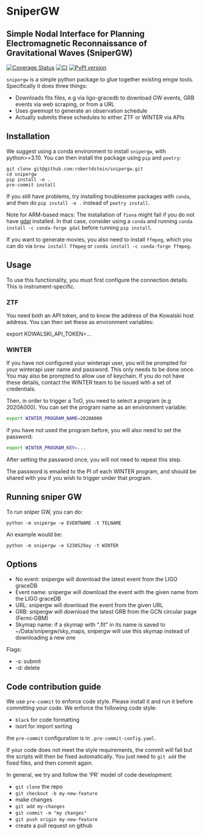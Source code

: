 
# SniperGW

## Simple Nodal Interface for Planning Electromagnetic Reconnaissance of Gravitational Waves (SniperGW)

[![Coverage Status](https://coveralls.io/repos/github/robertdstein/snipergw/badge.svg?branch=main)](https://coveralls.io/github/robertdstein/snipergw?branch=main)
[![CI](https://github.com/robertdstein/snipergw/actions/workflows/continous_integration.yml/badge.svg)](https://github.com/robertdstein/snipergw/actions/workflows/continous_integration.yml)
[![PyPI version](https://badge.fury.io/py/snipergw.svg)](https://badge.fury.io/py/snipergw)

`snipergw` is a simple python package to glue together existing emgw tools.
Specifically it does three things:
* Downloads fits files, e.g via ligo-gracedb to download GW events, GRB events via web scraping, or from a URL
* Uses gwemopt to generate an observation schedule
* Actually submits these schedules to either ZTF or WINTER via APIs

## Installation

We suggest using a conda environment to install `snipergw`, with python>=3.10.
You can then install the package using `pip` and `poetry`:

```
git clone git@github.com:robertdstein/snipergw.git
cd snipergw
pip install -e .
pre-commit install
```

If you still have problems, try installing troublesome packages with `conda`, and then do `pip install -e .` instead of `poetry install`.

Note for ARM-based macs: The installation of `fiona` might fail if you do not have [gdal](https://gdal.org/) installed. In that case, consider using a `conda` and running `conda install -c conda-forge gdal` before running `pip install`.

If you want to generate movies, you also need to install `ffmpeg`, which you can do via `brew install ffmpeg` or `conda install -c conda-forge ffmpeg`.

## Usage

To use this functionality, you must first configure the connection details. This is instrument-specific.

### ZTF
You need both an API token, and to know the address of the Kowalski host address. You can then set these as environment variables:

export KOWALSKI_API_TOKEN=...

### WINTER

If you have not configured your winterapi user, you will be prompted for your winterapi user name and password. This only needs to be done once. You may also be prompted to allow use of keychain. If you do not have these details, contact the WINTER team to be issued with a set of credentials.

Then, in order to trigger a ToO, you need to select a program (e.g 2020A000). You can set the program name as an environment variable:

```bash
export WINTER_PROGRAM_NAME=2020A000
```

if you have not used the program before, you will also need to set the password:

```bash
export WINTER_PROGRAM_KEY=...
```
After setting the password once, you will not need to repeat this step.

The password is emailed to the PI of each WINTER program, and should be shared with you if you wish to trigger under that program.

## Running sniper GW

To run sniper GW, you can do:

```python -m snipergw -e EVENTNAME -t TELNAME```

An example would be:

```python -m snipergw -e S230529ay -t WINTER```

## Options

* No event: snipergw will download the latest event from the LIGO graceDB
* Event name: snipergw will download the event with the given name from the LIGO graceDB
* URL: snipergw will download the event from the given URL
* GRB: snipergw will download the latest GRB from the GCN circular page (Fermi-GBM)
* Skymap name: if a skymap with ".fit" in its name is saved to ~/Data/snipergw/sky_maps, snipergw will use this skymap instead of downloading a new one

Flags:

* -s: submit
* -d: delete

## Code contribution guide

We use `pre-commit` to enforce code style. Please install it and run it before committing your code. 
We enforce the following code style:
* `black` for code formatting
* isort for import sorting

the `pre-commit` configuration is in `.pre-commit-config.yaml`. 

If your code does not meet the style requirements, the commit will fail but 
the scripts will then be fixed automatically.
You just need to `git add` the fixed files, and then commit again.

In general, we try and follow the 'PR' model of code development:

* `git clone` the repo
* `git checkout -b my-new-feature`
* make changes
* `git add my-changes`
* `git commit -m "my changes"`
* `git push origin my-new-feature`
* create a pull request on github
